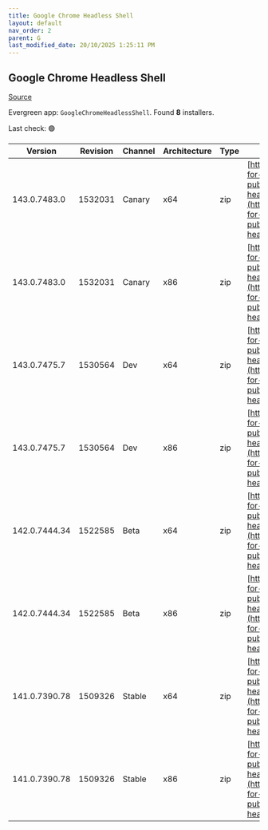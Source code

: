 ```yaml
---
title: Google Chrome Headless Shell
layout: default
nav_order: 2
parent: G
last_modified_date: 20/10/2025 1:25:11 PM
---
```


## Google Chrome Headless Shell

[Source](https://googlechromelabs.github.io/chrome-for-testing/)

Evergreen app: `GoogleChromeHeadlessShell`. Found **8** installers.

Last check: 🟢

| Version       | Revision | Channel | Architecture | Type | URI                                                                                                                                                                                                                          |
| ------------- | -------- | ------- | ------------ | ---- | ---------------------------------------------------------------------------------------------------------------------------------------------------------------------------------------------------------------------------- |
| 143.0.7483.0  | 1532031  | Canary  | x64          | zip  | [https://storage.googleapis.com/chrome-for-testing-public/143.0.7483.0/win64/chrome-headless-shell-win64.zip](https://storage.googleapis.com/chrome-for-testing-public/143.0.7483.0/win64/chrome-headless-shell-win64.zip)   |
| 143.0.7483.0  | 1532031  | Canary  | x86          | zip  | [https://storage.googleapis.com/chrome-for-testing-public/143.0.7483.0/win32/chrome-headless-shell-win32.zip](https://storage.googleapis.com/chrome-for-testing-public/143.0.7483.0/win32/chrome-headless-shell-win32.zip)   |
| 143.0.7475.7  | 1530564  | Dev     | x64          | zip  | [https://storage.googleapis.com/chrome-for-testing-public/143.0.7475.7/win64/chrome-headless-shell-win64.zip](https://storage.googleapis.com/chrome-for-testing-public/143.0.7475.7/win64/chrome-headless-shell-win64.zip)   |
| 143.0.7475.7  | 1530564  | Dev     | x86          | zip  | [https://storage.googleapis.com/chrome-for-testing-public/143.0.7475.7/win32/chrome-headless-shell-win32.zip](https://storage.googleapis.com/chrome-for-testing-public/143.0.7475.7/win32/chrome-headless-shell-win32.zip)   |
| 142.0.7444.34 | 1522585  | Beta    | x64          | zip  | [https://storage.googleapis.com/chrome-for-testing-public/142.0.7444.34/win64/chrome-headless-shell-win64.zip](https://storage.googleapis.com/chrome-for-testing-public/142.0.7444.34/win64/chrome-headless-shell-win64.zip) |
| 142.0.7444.34 | 1522585  | Beta    | x86          | zip  | [https://storage.googleapis.com/chrome-for-testing-public/142.0.7444.34/win32/chrome-headless-shell-win32.zip](https://storage.googleapis.com/chrome-for-testing-public/142.0.7444.34/win32/chrome-headless-shell-win32.zip) |
| 141.0.7390.78 | 1509326  | Stable  | x64          | zip  | [https://storage.googleapis.com/chrome-for-testing-public/141.0.7390.78/win64/chrome-headless-shell-win64.zip](https://storage.googleapis.com/chrome-for-testing-public/141.0.7390.78/win64/chrome-headless-shell-win64.zip) |
| 141.0.7390.78 | 1509326  | Stable  | x86          | zip  | [https://storage.googleapis.com/chrome-for-testing-public/141.0.7390.78/win32/chrome-headless-shell-win32.zip](https://storage.googleapis.com/chrome-for-testing-public/141.0.7390.78/win32/chrome-headless-shell-win32.zip) |

